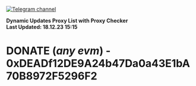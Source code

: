[![Telegram channel](https://img.shields.io/endpoint?url=https://runkit.io/damiankrawczyk/telegram-badge/branches/master?url=https://t.me/n4z4v0d)](https://t.me/n4z4v0d) 

**Dynamic Updates Proxy List with Proxy Checker**  
**Last Updated: 18.12.23 15:15**

# DONATE (_any evm_) - 0xDEADf12DE9A24b47Da0a43E1bA70B8972F5296F2
